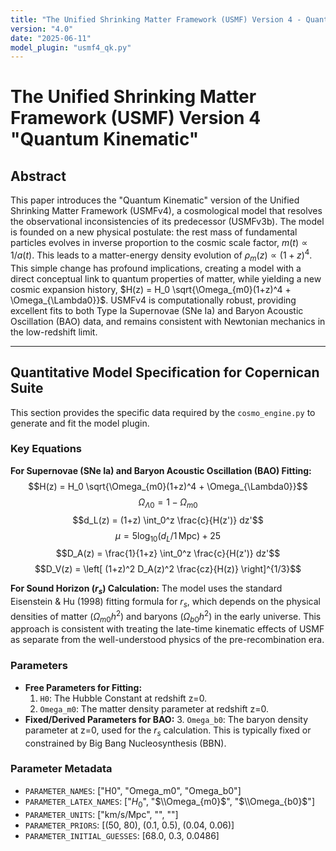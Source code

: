```yaml
---
title: "The Unified Shrinking Matter Framework (USMF) Version 4 - Quantum Kinematic"
version: "4.0"
date: "2025-06-11"
model_plugin: "usmf4_qk.py"
---
```


# The Unified Shrinking Matter Framework (USMF) Version 4 "Quantum Kinematic"

## Abstract

This paper introduces the "Quantum Kinematic" version of the Unified Shrinking Matter Framework (USMFv4), a cosmological model that resolves the observational inconsistencies of its predecessor (USMFv3b). The model is founded on a new physical postulate: the rest mass of fundamental particles evolves in inverse proportion to the cosmic scale factor, $m(t) \propto 1/a(t)$. This leads to a matter-energy density evolution of $\rho_m(z) \propto (1+z)^4$. This simple change has profound implications, creating a model with a direct conceptual link to quantum properties of matter, while yielding a new cosmic expansion history, $H(z) = H_0 \sqrt{\Omega_{m0}(1+z)^4 + \Omega_{\Lambda0}}$. USMFv4 is computationally robust, providing excellent fits to both Type Ia Supernovae (SNe Ia) and Baryon Acoustic Oscillation (BAO) data, and remains consistent with Newtonian mechanics in the low-redshift limit.

---

## Quantitative Model Specification for Copernican Suite

This section provides the specific data required by the `cosmo_engine.py` to generate and fit the model plugin.

### Key Equations

**For Supernovae (SNe Ia) and Baryon Acoustic Oscillation (BAO) Fitting:**
$$H(z) = H_0 \sqrt{\Omega_{m0}(1+z)^4 + \Omega_{\Lambda0}}$$
$$\Omega_{\Lambda0} = 1 - \Omega_{m0}$$
$$d_L(z) = (1+z) \int_0^z \frac{c}{H(z')} dz'$$
$$\mu = 5 \log_{10}(d_L/1\,\mathrm{Mpc}) + 25$$
$$D_A(z) = \frac{1}{1+z} \int_0^z \frac{c}{H(z')} dz'$$
$$D_V(z) = \left[ (1+z)^2 D_A(z)^2 \frac{cz}{H(z)} \right]^{1/3}$$

**For Sound Horizon ($r_s$) Calculation:**
The model uses the standard Eisenstein & Hu (1998) fitting formula for $r_s$, which depends on the physical densities of matter ($\Omega_{m0}h^2$) and baryons ($\Omega_{b0}h^2$) in the early universe. This approach is consistent with treating the late-time kinematic effects of USMF as separate from the well-understood physics of the pre-recombination era.

### Parameters

* **Free Parameters for Fitting:**
    1.  `H0`: The Hubble Constant at redshift z=0.
    2.  `Omega_m0`: The matter density parameter at redshift z=0.
* **Fixed/Derived Parameters for BAO:**
    3.  `Omega_b0`: The baryon density parameter at z=0, used for the $r_s$ calculation. This is typically fixed or constrained by Big Bang Nucleosynthesis (BBN).

### Parameter Metadata

* `PARAMETER_NAMES`: ["H0", "Omega_m0", "Omega_b0"]
* `PARAMETER_LATEX_NAMES`: ["$H_0$", "$\\Omega_{m0}$", "$\\Omega_{b0}$"]
* `PARAMETER_UNITS`: ["km/s/Mpc", "", ""]
* `PARAMETER_PRIORS`: [(50, 80), (0.1, 0.5), (0.04, 0.06)]
* `PARAMETER_INITIAL_GUESSES`: [68.0, 0.3, 0.0486]